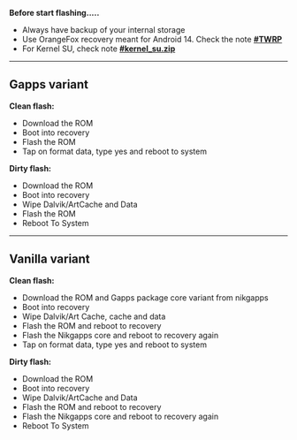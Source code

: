 **Before start flashing.....**

- Always have backup of your internal storage
- Use OrangeFox recovery meant for Android 14. Check the note [**#TWRP**](https://t.me/Alischatroom/2624)
- For Kernel SU, check note [**#kernel_su.zip**](https://t.me/alischatroom)

----

## Gapps variant

**Clean flash:**
- Download the ROM
- Boot into recovery
- Flash the ROM
- Tap on format data, type yes and reboot to system

**Dirty flash:**
- Download the ROM
- Boot into recovery
- Wipe Dalvik/ArtCache and Data
- Flash the ROM
- Reboot To System

----

## Vanilla variant

**Clean flash:**
- Download the ROM and Gapps package core variant from nikgapps
- Boot into recovery
- Wipe Dalvik/Art Cache, cache and data
- Flash the ROM and reboot to recovery
- Flash the Nikgapps core and reboot to recovery again
- Tap on format data, type yes and reboot to system

**Dirty flash:**
- Download the ROM
- Boot into recovery
- Wipe Dalvik/ArtCache and Data
- Flash the ROM and reboot to recovery
- Flash the Nikgapps core and reboot to recovery again
- Reboot To System
